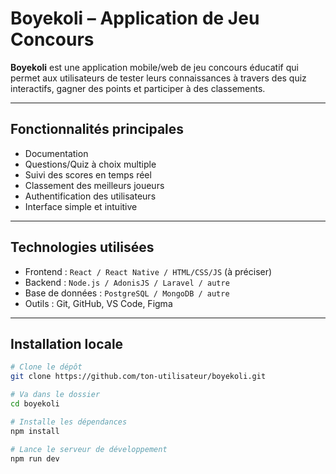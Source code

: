 # Boyekoli – Application de Jeu Concours

**Boyekoli** est une application mobile/web de jeu concours éducatif qui permet aux utilisateurs de tester leurs connaissances à travers des quiz interactifs, gagner des points et participer à des classements.

---

## Fonctionnalités principales

- Documentation
- Questions/Quiz à choix multiple
- Suivi des scores en temps réel
- Classement des meilleurs joueurs
- Authentification des utilisateurs
- Interface simple et intuitive

---

## Technologies utilisées

- Frontend : `React / React Native / HTML/CSS/JS` (à préciser)
- Backend : `Node.js / AdonisJS / Laravel / autre`
- Base de données : `PostgreSQL / MongoDB / autre`
- Outils : Git, GitHub, VS Code, Figma

---

## Installation locale

```bash
# Clone le dépôt
git clone https://github.com/ton-utilisateur/boyekoli.git

# Va dans le dossier
cd boyekoli

# Installe les dépendances
npm install

# Lance le serveur de développement
npm run dev
